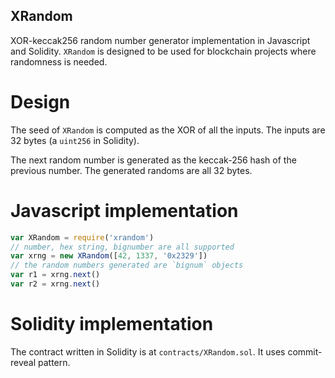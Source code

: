 XRandom
---
XOR-keccak256 random number generator implementation in Javascript and Solidity. `XRandom` is designed to be used for blockchain projects where randomness is needed.

# Design
The seed of `XRandom` is computed as the XOR of all the inputs. The inputs are 32 bytes (a `uint256` in Solidity).

The next random number is generated as the keccak-256 hash of the previous number. The generated randoms are all 32 bytes.

# Javascript implementation
```javascript
var XRandom = require('xrandom')
// number, hex string, bignumber are all supported
var xrng = new XRandom([42, 1337, '0x2329'])
// the random numbers generated are `bignum` objects
var r1 = xrng.next()
var r2 = xrng.next()
```

# Solidity implementation
The contract written in Solidity is at `contracts/XRandom.sol`. It uses commit-reveal pattern.
